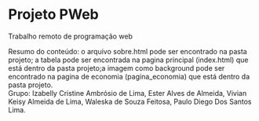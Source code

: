 # Projeto PWeb
 Trabalho remoto de programação web

Resumo do conteúdo: o arquivo sobre.html pode ser encontrado na pasta projeto; a tabela pode ser encontrada na pagina principal (index.html) que está dentro da pasta projeto;a imagem como background pode ser encontrado na pagina de economia (pagina_economia) que está dentro da pasta projeto. <br> 
Grupo: Izabelly Cristine Ambrósio de Lima, Ester Alves de Almeida, Vivian Keisy Almeida de Lima, Waleska de Souza Feitosa, Paulo Diego Dos Santos Lima.